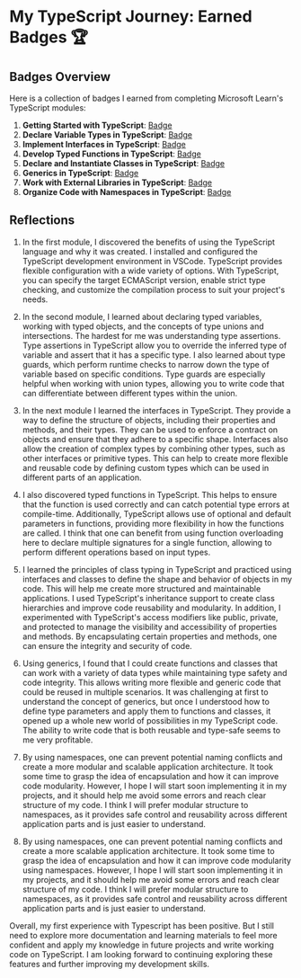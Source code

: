 # My TypeScript Journey: Earned Badges 🏆

## Badges Overview

Here is a collection of badges I earned from completing Microsoft Learn's TypeScript modules:

1. **Getting Started with TypeScript**: [Badge](https://learn.microsoft.com/api/achievements/share/en-us/alv0425/8R645S6W?sharingId=31EA8433DACC585)
2. **Declare Variable Types in TypeScript**: [Badge](https://learn.microsoft.com/api/achievements/share/en-us/alv0425/EJ7HBSMP?sharingId=31EA8433DACC585)
3. **Implement Interfaces in TypeScript**: [Badge](https://learn.microsoft.com/api/achievements/share/en-us/alv0425/N79TX2HF?sharingId=31EA8433DACC585)
4. **Develop Typed Functions in TypeScript**: [Badge](https://learn.microsoft.com/api/achievements/share/en-us/alv0425/EJ7WNN2P?sharingId=31EA8433DACC585)
5. **Declare and Instantiate Classes in TypeScript**: [Badge](https://learn.microsoft.com/api/achievements/share/en-us/alv0425/9NST8L2U?sharingId=31EA8433DACC585)
6. **Generics in TypeScript**: [Badge](https://learn.microsoft.com/api/achievements/share/en-us/alv0425/7ENXLXRZ?sharingId=31EA8433DACC585)
7. **Work with External Libraries in TypeScript**: [Badge](https://learn.microsoft.com/api/achievements/share/en-us/alv0425/3XLC9LLH?sharingId=31EA8433DACC585)
8. **Organize Code with Namespaces in TypeScript**: [Badge](https://learn.microsoft.com/api/achievements/share/en-us/alv0425/HYGUD4K8?sharingId=31EA8433DACC585)

## Reflections
1. In the first module, I discovered the benefits of using the TypeScript language and why it was created. I installed and configured the TypeScript development environment in VSCode. TypeScript provides flexible configuration with a wide variety of options. With TypeScript, you can specify the target ECMAScript version, enable strict type checking, and customize the compilation process to suit your project's needs.

2. In the second module, I learned about declaring typed variables, working with typed objects, and the concepts of type unions and intersections. The hardest for me was understanding type assertions. Type assertions in TypeScript allow you to override the inferred type of variable and assert that it has a specific type. I also learned about type guards, which perform runtime checks to narrow down the type of variable based on specific conditions. Type guards are especially helpful when working with union types, allowing you to write code that can differentiate between different types within the union.

3. In the next module I learned the interfaces in TypeScript. They provide a way to define the structure of objects, including their properties and methods, and their types. They can be used to enforce a contract on objects and ensure that they adhere to a specific shape. Interfaces also allow the creation of complex types by combining other types, such as other interfaces or primitive types. This can help to create more flexible and reusable code by defining custom types which can be used in different parts of an application. 

4. I also discovered typed functions in TypeScript. This helps to ensure that the function is used correctly and can catch potential type errors at compile-time. Additionally, TypeScript allows use of optional and default parameters in functions, providing more flexibility in how the functions are called. I think that one can benefit from using function overloading here to declare multiple signatures for a single function, allowing to perform different operations based on input types.

5. I learned the principles of class typing in TypeScript and practiced using interfaces and classes to define the shape and behavior of objects in my code. This will help me create more structured and maintainable applications. I used TypeScript's inheritance support to create class hierarchies and improve code reusability and modularity. In addition, I experimented with TypeScript's access modifiers like public, private, and protected to manage the visibility and accessibility of properties and methods. By encapsulating certain properties and methods, one can ensure the integrity and security of code.

6. Using generics, I found that I could create functions and classes that can work with a variety of data types while maintaining type safety and code integrity. This allows writing more flexible and generic code that could be reused in multiple scenarios. It was challenging at first to understand the concept of generics, but once I understood how to define type parameters and apply them to functions and classes, it opened up a whole new world of possibilities in my TypeScript code. The ability to write code that is both reusable and type-safe seems to me very profitable. 

7. By using namespaces, one can prevent potential naming conflicts and create a more modular and scalable application architecture. It took some time to grasp the idea of encapsulation and how it can improve code modularity. However, I hope I will start soon implementing it in my projects, and it should help me avoid some errors and reach clear structure of my code.  I think I will prefer modular structure to namespaces, as it provides safe control and reusability across different application parts and is just easier to understand.

8. By using namespaces, one can prevent potential naming conflicts and create a more scalable application architecture. It took some time to grasp the idea of encapsulation and how it can improve code modularity using namespaces. However, I hope I will start soon implementing it in my projects, and it should help me avoid some errors and reach clear structure of my code. I think I will prefer modular structure to namespaces, as it provides safe control and reusability across different application parts and is just easier to understand.

Overall, my first experience with Typescript has been positive. But I still need to explore more documentation and learning materials to feel more confident and apply my knowledge in future projects and write working code on TypeScript. I am looking forward to continuing exploring these features and further improving my development skills. 




